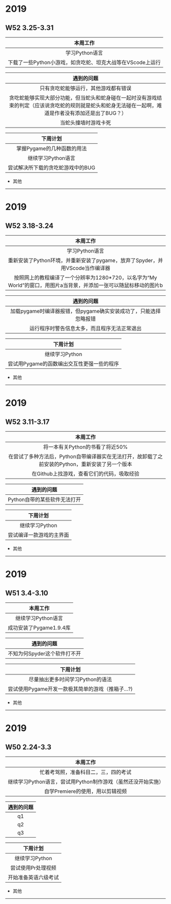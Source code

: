 # 2019
## W52 3.25-3.31
| 本周工作 |
| :-: |
|学习Python语言|
|下载了一些Python小游戏，如贪吃蛇、坦克大战等在VScode上运行|

| 遇到的问题 |
| :-: |
|只有贪吃蛇能够运行，其他游戏都有错误|
|贪吃蛇能够实现大部分功能，但当蛇头和蛇身碰在一起时没有游戏结束的判定（应该说贪吃蛇的规则就是蛇头和蛇身无法碰在一起啊，难道是作者没有添加还是出了BUG？）|
|当蛇头撞墙时游戏卡死|

| 下周计划 |
| :-: |
|掌握Pygame的几种函数的用法|
|继续学习Python语言|
|尝试解决所下载的贪吃蛇游戏中的BUG|

* 其他
-------------------------------------------------------



# 2019
## W52 3.18-3.24
| 本周工作 |
| :-: |
|学习Python语言|
|重新安装了Python环境，并重新安装了pygame，放弃了Spyder，并用VScode当作编译器|
|按照网上的教程编译了一个分辨率为1280*720，以名字为“My World”的窗口，用图片a当背景，并添加一张可以随鼠标移动的图片b|

| 遇到的问题 |
| :-: |
|加载pygame时编译器报错，但pygame确实安装成功了，只能选择忽略报错|
|运行程序时警告信息太多，而且程序无法正常退出|

| 下周计划 |
| :-: |
|继续学习Python|
|尝试用Pygame的函数编出交互性更强一些的程序|

* 其他
-------------------------------------------------------


# 2019
## W52 3.11-3.17
| 本周工作 |
| :-: |
|将一本有关Python的书看了将近50%|
|在尝试了多种方法后，Python自带编译器实在无法打开，故卸载了之前安装的Python，重新安装了另一个版本|
|在Github上找游戏，查看它们的代码，吸取经验|

| 遇到的问题 |
| :-: |
|Python自带的某些软件无法打开|

| 下周计划 |
| :-: |
|继续学习Python|
|尝试编译一款游戏的主界面|

* 其他
-------------------------------------------------------


# 2019
## W51 3.4-3.10
| 本周工作 |
| :-: |
|继续学习Python语言|
|成功安装了Pygame1.9.4库|

| 遇到的问题 |
| :-: |
|不知为何Spyder这个软件打不开|

| 下周计划 |
| :-: |
|尽量抽出更多时间学习Python的语法|
|尝试使用Pygame开发一款极其简单的游戏（推箱子...?)|

* 其他
-------------------------------------------------------

# 2019
## W50 2.24-3.3
| 本周工作 | 
| :-: | 
|忙着考驾照，准备科目二，三，四的考试|  
|继续学习Python语言，尝试用Python制作游戏（虽然还没开始实施）| 
|自学Premiere的使用，用以剪辑视频|  

| 遇到的问题 | 
| :-: | 
| q1   |  
| q2   | 
| q3   |  

| 下周计划 | 
| :-: | 
|继续学习Python|  
|尝试使用Pr处理视频| 
|开始准备英语六级考试|  

* 其他
-------------------------------------------------------------
